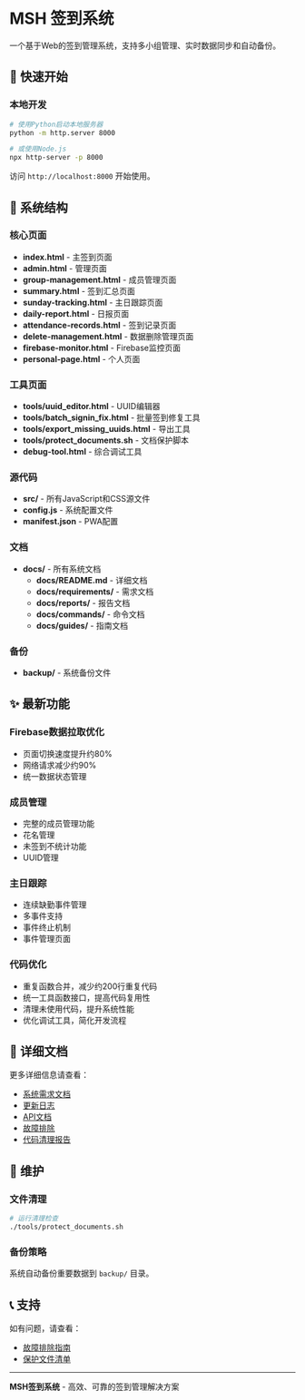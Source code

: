 # MSH 签到系统

一个基于Web的签到管理系统，支持多小组管理、实时数据同步和自动备份。

## 🚀 快速开始

### 本地开发
```bash
# 使用Python启动本地服务器
python -m http.server 8000

# 或使用Node.js
npx http-server -p 8000
```

访问 `http://localhost:8000` 开始使用。

## 📁 系统结构

### 核心页面
- **index.html** - 主签到页面
- **admin.html** - 管理页面
- **group-management.html** - 成员管理页面
- **summary.html** - 签到汇总页面
- **sunday-tracking.html** - 主日跟踪页面
- **daily-report.html** - 日报页面
- **attendance-records.html** - 签到记录页面
- **delete-management.html** - 数据删除管理页面
- **firebase-monitor.html** - Firebase监控页面
- **personal-page.html** - 个人页面

### 工具页面
- **tools/uuid_editor.html** - UUID编辑器
- **tools/batch_signin_fix.html** - 批量签到修复工具
- **tools/export_missing_uuids.html** - 导出工具
- **tools/protect_documents.sh** - 文档保护脚本
- **debug-tool.html** - 综合调试工具

### 源代码
- **src/** - 所有JavaScript和CSS源文件
- **config.js** - 系统配置文件
- **manifest.json** - PWA配置

### 文档
- **docs/** - 所有系统文档
  - **docs/README.md** - 详细文档
  - **docs/requirements/** - 需求文档
  - **docs/reports/** - 报告文档
  - **docs/commands/** - 命令文档
  - **docs/guides/** - 指南文档

### 备份
- **backup/** - 系统备份文件

## ✨ 最新功能

### Firebase数据拉取优化
- 页面切换速度提升约80%
- 网络请求减少约90%
- 统一数据状态管理

### 成员管理
- 完整的成员管理功能
- 花名管理
- 未签到不统计功能
- UUID管理

### 主日跟踪
- 连续缺勤事件管理
- 多事件支持
- 事件终止机制
- 事件管理页面

### 代码优化
- 重复函数合并，减少约200行重复代码
- 统一工具函数接口，提高代码复用性
- 清理未使用代码，提升系统性能
- 优化调试工具，简化开发流程

## 📖 详细文档

更多详细信息请查看：
- [系统需求文档](docs/requirements/SYSTEM_REQUIREMENTS.md)
- [更新日志](docs/reports/CHANGELOG.md)
- [API文档](docs/requirements/API_DOCUMENTATION.md)
- [故障排除](docs/troubleshooting/TROUBLESHOOTING.md)
- [代码清理报告](docs/reports/CLEANUP_REPORT.md)

## 🔧 维护

### 文件清理
```bash
# 运行清理检查
./tools/protect_documents.sh
```

### 备份策略
系统自动备份重要数据到 `backup/` 目录。

## 📞 支持

如有问题，请查看：
- [故障排除指南](docs/troubleshooting/TROUBLESHOOTING.md)
- [保护文件清单](docs/PROTECTED_FILES.md)

---

**MSH签到系统** - 高效、可靠的签到管理解决方案